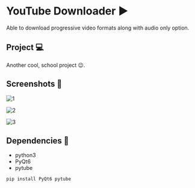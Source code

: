 # YouTube Downloader ▶

Able to download progressive video formats along with audio only option.

## Project 💻

Another cool, school project 😉.

## Screenshots 📸

![1](https://user-images.githubusercontent.com/36320943/116395756-28c15980-a842-11eb-8920-61d8efe6cdd8.png)

![2](https://user-images.githubusercontent.com/36320943/116395770-2ced7700-a842-11eb-9bde-ed14a3f041dd.png)

![3](https://user-images.githubusercontent.com/36320943/116548576-1151a180-a912-11eb-8b6a-835a72878690.png)

## Dependencies 🐍

-   python3 <br/>
-   PyQt6 <br/>
-   pytube

```bash
pip install PyQt6 pytube
```
